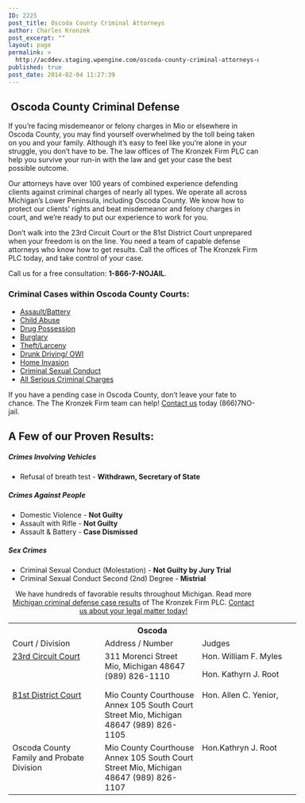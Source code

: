 ```yaml
---
ID: 2225
post_title: Oscoda County Criminal Attorneys
author: Charles Kronzek
post_excerpt: ""
layout: page
permalink: >
  http://acddev.staging.wpengine.com/oscoda-county-criminal-attorneys-oscoda-mi.html
published: true
post_date: 2014-02-04 11:27:39
---
```

<div class="county-lis">
<h2> Oscoda County Criminal Defense</h2>
If you’re facing misdemeanor or felony charges in Mio or elsewhere in Oscoda County, you may find yourself overwhelmed by the toll being taken on you and your family. Although it’s easy to feel like you’re alone in your struggle, you don’t have to be. The law offices of The Kronzek Firm PLC can help you survive your run-in with the law and get your case the best possible outcome.

Our attorneys have over 100 years of combined experience defending clients against criminal charges of nearly all types. We operate all across Michigan’s Lower Peninsula, including Oscoda County. We know how to protect our clients’ rights and beat misdemeanor and felony charges in court, and we’re ready to put our experience to work for you.

Don’t walk into the 23rd Circuit Court or the 81st District Court unprepared when your freedom is on the line. You need a team of capable defense attorneys who know how to get results. Call the offices of The Kronzek Firm PLC today, and take control of your case.

Call us for a free consultation: <b>1-866-7-NOJAIL</b>.

<img style="float: right; padding: 20px 0 20px 20px;" src="http://acddev.staging.wpengine.com/images/county-img9.jpg" alt="" />
<h3>Criminal Cases within Oscoda County Courts:</h3>
<ul class="no-bullets">
 	<li><a href="http://acddev.staging.wpengine.com/assault-charges.html">Assault/Battery</a></li>
 	<li><a title="Michigan Child Abuse Attorney" href="http://acddev.staging.wpengine.com/michigan-child-abuse-attorneys-abuse-neglect-defense-lawyers.html">Child Abuse</a></li>
 	<li><a href="http://acddev.staging.wpengine.com/drug-charges.html">Drug Possession</a></li>
 	<li><a href="http://acddev.staging.wpengine.com/burglary-crimes.html">Burglary</a></li>
 	<li><a href="http://acddev.staging.wpengine.com/theft-charges.html">Theft/Larceny</a></li>
 	<li><a href="http://acddev.staging.wpengine.com/drunk-driving.html">Drunk Driving/ OWI</a></li>
 	<li><a title="Micigan Home Invasion Attorneys" href="http://acddev.staging.wpengine.com/michigan-home-invasion-attorneys-criminal-defense-lawyers.html">Home Invasion</a></li>
 	<li><a href="http://acddev.staging.wpengine.com/sex-crimes.html">Criminal Sexual Conduct</a></li>
 	<li><a href="http://acddev.staging.wpengine.com">All Serious Criminal Charges</a></li>
</ul>
<p class="ctas">If you have a pending case in Oscoda County, don’t leave your fate to chance. The The Kronzek Firm team can help! <a href="http://acddev.staging.wpengine.com/contact-us.html">Contact us</a> today (866)7NO-jail.</p>

<h2>A Few of our Proven Results:</h2>
<h5>Crimes Involving Vehicles</h5>
<ul class="county-lis">
 	<li>Refusal of breath test - <b>Withdrawn, Secretary of State</b></li>
</ul>
<h5>Crimes Against People</h5>
<ul class="county-lis">
 	<li>Domestic Violence - <b>Not Guilty</b></li>
 	<li>Assault with Rifle - <b>Not Guilty</b></li>
 	<li>Assault &amp; Battery - <b>Case Dismissed</b></li>
</ul>
<h5>Sex Crimes</h5>
<ul class="county-lis">
 	<li>Criminal Sexual Conduct (Molestation) - <b>Not Guilty by Jury Trial</b></li>
 	<li>Criminal Sexual Conduct Second (2nd) Degree - <b>Mistrial</b></li>
</ul>
<p class="ctas" style="text-align: center;">We have hundreds of favorable results throughout Michigan. Read more <a href="http://acddev.staging.wpengine.com/proven-results.html">Michigan criminal defense case results</a> of The Kronzek Firm PLC.
<a href="http://acddev.staging.wpengine.com/contact-us.html">Contact us about your legal matter today!</a></p>

<table class="districts" style="width: 580px !important;" cellspacing="0">
<tbody>
<tr>
<th colspan="3">Oscoda</th>
</tr>
<tr class="subjects">
<td width="225">Court / Division</td>
<td width="225">Address / Number</td>
<td width="225">Judges</td>
</tr>
<tr>
<td valign="top"><a href="http://www.oscodacountymi.com/circuit-court/" target="_blank">23rd Circuit Court</a></td>
<td valign="top">311 Morenci Street
Mio, Michigan 48647
(989) 826-1110</td>
<td valign="top">Hon. William F. Myles

Hon. Kathyrn J. Root</td>
</tr>
<tr>
<td valign="top"><a href="http://www.county-courthouse.com/mi/mio/81st-district-court-oscoda-county" target="_blank">81st District Court</a></td>
<td valign="top">Mio County Courthouse Annex
105 South Court Street
Mio, Michigan 48647
(989) 826-1105</td>
<td valign="top">Hon. Allen C. Yenior,</td>
</tr>
<tr>
<td valign="top">Oscoda County Family and Probate Division</td>
<td valign="top">Mio County Courthouse Annex
105 South Court Street
Mio, Michigan 48647
(989) 826-1107</td>
<td valign="top">Hon.Kathryn J. Root</td>
</tr>
<!-- >
<tr>
<td valign="top"></td>
<td valign="top"></td>
<td valign="top"></td>
</tr>
<--></tbody>
</table>
</div>